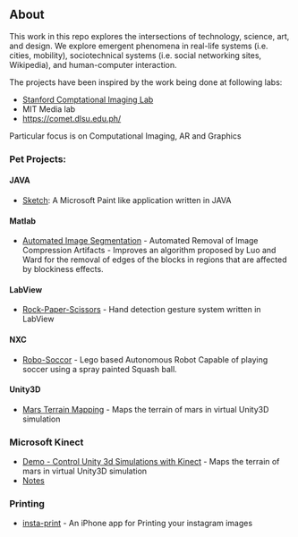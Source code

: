 ## About

This work in this repo explores the intersections of technology, science, art, and design. We explore emergent phenomena in real-life systems (i.e. cities, mobility), sociotechnical systems (i.e. social networking sites, Wikipedia), and human-computer interaction. 


The projects have been inspired by the work being done at following labs: 
  - [Stanford Comptational Imaging Lab](https://www.computationalimaging.org/) 
  - MIT Media lab 
  - https://comet.dlsu.edu.ph/

Particular focus is on Computational Imaging, AR and Graphics

### Pet Projects: 

#### JAVA 
- [Sketch](https://github.com/asjad99/Sketch): A Microsoft Paint like application written in JAVA 

#### Matlab 
- [Automated Image Segmentation](https://github.com/asjad99/Image-Processing) - Automated Removal of Image Compression Artifacts - Improves an algorithm proposed by Luo and Ward for the removal of edges of the blocks in regions that are affected by blockiness effects.

#### LabView 
- [Rock-Paper-Scissors](https://github.com/asjad99/Rock-Paper-Scissors-) - Hand detection gesture system written in LabView   

#### NXC 
- [Robo-Soccor](https://github.com/asjad99/Robot-Soccer-) - Lego based Autonomous Robot Capable of playing soccer using a spray painted Squash ball.

#### Unity3D 
- [Mars Terrain Mapping](https://github.com/asjad99/mars_pathfinder_robot) - Maps the terrain of mars in virtual Unity3D simulation 

### Microsoft Kinect 
- [Demo - Control Unity 3d Simulations with Kinect](https://www.youtube.com/watch?v=8mTGT6XH7J0) - Maps the terrain of mars in virtual Unity3D simulation 
- [Notes](https://github.com/asjad99/KINEFF) 
### Printing
- [insta-print](https://github.com/asjad99/InstaPrint) - An iPhone app for Printing your instagram images 
